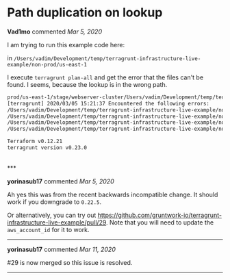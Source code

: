 # Path duplication on lookup

**Vad1mo** commented *Mar 5, 2020*

I am trying to run this example code here:

in `/Users/vadim/Development/temp/terragrunt-infrastructure-live-example/non-prod/us-east-1`

I execute `terragrunt plan-all` and get the error that the files can't be found. I seems, because the lookup is in the wrong path. 

```sh
prod/us-east-1/stage/webserver-cluster/Users/vadim/Development/temp/terragrunt-infrastructure-live-example/non-prod/us-east-1/region.yaml., and 1 other diagnostic(s)
[terragrunt] 2020/03/05 15:21:37 Encountered the following errors:
/Users/vadim/Development/temp/terragrunt-infrastructure-live-example/non-prod/terragrunt.hcl:38,5-10: Error in function call; Call to function "file" failed: no file exists at /Users/vadim/Development/temp/terragrunt-infrastructure-live-example/non-prod/us-east-1/qa/mysql/Users/vadim/Development/temp/terragrunt-infrastructure-live-example/non-prod/us-east-1/region.yaml., and 1 other diagnostic(s)
/Users/vadim/Development/temp/terragrunt-infrastructure-live-example/non-prod/terragrunt.hcl:38,5-10: Error in function call; Call to function "file" failed: no file exists at /Users/vadim/Development/temp/terragrunt-infrastructure-live-example/non-prod/us-east-1/qa/webserver-cluster/Users/vadim/Development/temp/terragrunt-infrastructure-live-example/non-prod/us-east-1/region.yaml., and 1 other diagnostic(s)
/Users/vadim/Development/temp/terragrunt-infrastructure-live-example/non-prod/terragrunt.hcl:38,5-10: Error in function call; Call to function "file" failed: no file exists at /Users/vadim/Development/temp/terragrunt-infrastructure-live-example/non-prod/us-east-1/stage/mysql/Users/vadim/Development/temp/terragrunt-infrastructure-live-example/non-prod/us-east-1/region.yaml., and 1 other diagnostic(s)
/Users/vadim/Development/temp/terragrunt-infrastructure-live-example/non-prod/terragrunt.hcl:38,5-10: Error in function call; Call to function "file" failed: no file exists at /Users/vadim/Development/temp/terragrunt-infrastructure-live-example/non-prod/us-east-1/stage/webserver-cluster/Users/vadim/Development/temp/terragrunt-infrastructure-live-example/non-prod/us-east-1/region.yaml., and 1 other diagnostic(s)
```

```sh
Terraform v0.12.21
terragrunt version v0.23.0
```
<br />
***


**yorinasub17** commented *Mar 5, 2020*

Ah yes this was from the recent backwards incompatible change. It should work if you downgrade to `0.22.5`.

Or alternatively, you can try out https://github.com/gruntwork-io/terragrunt-infrastructure-live-example/pull/29. Note that you will need to update the `aws_account_id` for it to work.
***

**yorinasub17** commented *Mar 11, 2020*

#29 is now merged so this issue is resolved.
***

